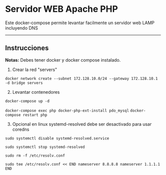 # Servidor WEB Apache PHP

Este docker-compose permite levantar facilmente un servidor web LAMP incluyendo DNS

***

##  Instrucciones

**Notas:** Debes tener docker y docker compose instalado.

1. Crear la red "servers"

``docker network create --subnet 172.128.10.0/24 --gateway 172.128.10.1 -d bridge servers``

2. Levantar contenedores

``docker-compose up -d``

``docker-compose exec php docker-php-ext-install pdo_mysql``
``docker-compose restart php``

3. Opcional en linux systemd-resolved debe ser desactivado para usar coredns

``sudo systemctl disable systemd-resolved.service``

``sudo systemctl stop systemd-resolved``


``sudo rm -f /etc/resolv.conf``

``sudo tee /etc/resolv.conf << END
nameserver 8.8.8.8
nameserver 1.1.1.1
END``
